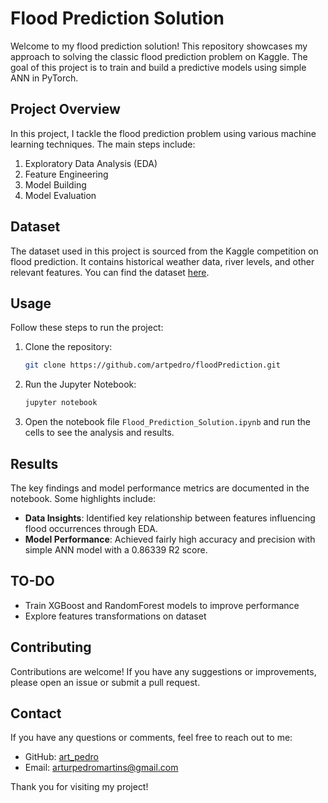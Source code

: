 
# Flood Prediction Solution

Welcome to my flood prediction solution! This repository showcases my approach to solving the classic flood prediction problem on Kaggle. The goal of this project is to train and build a predictive models using simple ANN in PyTorch.

## Project Overview

In this project, I tackle the flood prediction problem using various machine learning techniques. The main steps include:

1. Exploratory Data Analysis (EDA)
2. Feature Engineering
3. Model Building
4. Model Evaluation

## Dataset

The dataset used in this project is sourced from the Kaggle competition on flood prediction. It contains historical weather data, river levels, and other relevant features. You can find the dataset [here](https://www.kaggle.com/competitions/flood-prediction).

## Usage

Follow these steps to run the project:

1. Clone the repository:
    ```bash
    git clone https://github.com/artpedro/floodPrediction.git
    ```
2. Run the Jupyter Notebook:
    ```bash
    jupyter notebook
    ```
3. Open the notebook file `Flood_Prediction_Solution.ipynb` and run the cells to see the analysis and results.

## Results

The key findings and model performance metrics are documented in the notebook. Some highlights include:

- **Data Insights**: Identified key relationship between features influencing flood occurrences through EDA.
- **Model Performance**: Achieved fairly high accuracy and precision with simple ANN model with a 0.86339 R2 score.

## TO-DO

- Train XGBoost and RandomForest models to improve performance
- Explore features transformations on dataset 

## Contributing

Contributions are welcome! If you have any suggestions or improvements, please open an issue or submit a pull request.

## Contact

If you have any questions or comments, feel free to reach out to me:

- GitHub: [art_pedro](https://github.com/artpedro)
- Email: arturpedromartins@gmail.com

Thank you for visiting my project!
